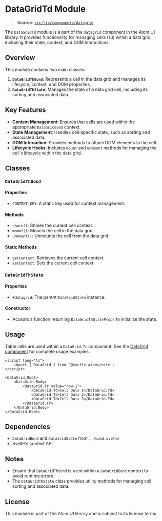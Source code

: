 # DataGridTd Module

> **Source**: [`src/lib/components/datagrid`](../../src/lib/components/datagrid)

The `DataGridTd` module is a part of the `datagrid` component in the Atom UI library. It provides functionality for managing cells (`td`) within a data grid, including their state, context, and DOM interactions.

## Overview

This module contains two main classes:

1. **`DataGridThBond`**: Represents a cell in the data grid and manages its lifecycle, context, and DOM properties.
2. **`DataGridThState`**: Manages the state of a data grid cell, including its sorting and associated data.

## Key Features

- **Context Management**: Ensures that cells are used within the appropriate `DataGridBond` context.
- **State Management**: Handles cell-specific state, such as sorting and associated data.
- **DOM Interaction**: Provides methods to attach DOM elements to the cell.
- **Lifecycle Hooks**: Includes `mount` and `unmount` methods for managing the cell's lifecycle within the data grid.

## Classes

### `DataGridThBond`

#### Properties

- `CONTEXT_KEY`: A static key used for context management.

#### Methods

- `share()`: Shares the current cell context.
- `mount()`: Mounts the cell in the data grid.
- `unmount()`: Unmounts the cell from the data grid.

#### Static Methods

- `getContext`: Retrieves the current cell context.
- `setContext`: Sets the current cell context.

### `DataGridThState`

#### Properties

- `#datagrid`: The parent `DataGridState` instance.

#### Constructor

- Accepts a function returning `DataGridThStateProps` to initialize the state.

## Usage

Table cells are used within a `DataGrid.Tr` component. See the [DataGrid component](./datagrid.md) for complete usage examples.

```svelte
<script lang="ts">
	import { DataGrid } from '@svelte-atoms/core';
</script>

<DataGrid.Root>
	<DataGrid.Body>
		<DataGrid.Tr value="row-1">
			<DataGrid.Td>Cell Data 1</DataGrid.Td>
			<DataGrid.Td>Cell Data 2</DataGrid.Td>
			<DataGrid.Td>Cell Data 3</DataGrid.Td>
		</DataGrid.Tr>
	</DataGrid.Body>
</DataGrid.Root>
```

## Dependencies

- `DataGridBond` and `DataGridState` from `../bond.svelte`
- Svelte's context API

## Notes

- Ensure that `DataGridThBond` is used within a `DataGridBond` context to avoid runtime errors.
- The `DataGridThState` class provides utility methods for managing cell sorting and associated data.

## License

This module is part of the Atom UI library and is subject to its license terms.
